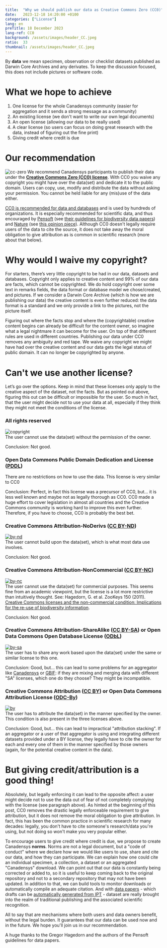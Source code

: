 ```yaml
---
title:  "Why we should publish our data as Creative Commons Zero (CC0)"
date:   2023-12-18 14:20:00 +0100
categories: ["License"]
lang: en
preTitle: 18 December 2023
lang-ref: CC0
background: /assets/images/header_CC.jpeg
ratio:  33
thumbnail: /assets/images/header_CC.jpeg
---
```


By **data** we mean specimen, observation or checklist datasets published as Darwin Core Archives and any derivates. To keep the discussion focused, this does not include pictures or software code.

# What we hope to achieve

1.  One license for the whole Canadensys community (easier for aggregation and it sends a strong message as a community)
2.  An existing license (we don't want to write our own legal documents)
3.  An open license (allowing our data to be really used)
4.  A clear license (so users can focus on doing great research with the data, instead of figuring out the fine print)
5.  Giving credit where credit is due

# Our recommendation

![cc-zero](/assets/images/cc-zero.png) 
We recommend Canadensys participants to publish their data under the **[Creative Commons Zero (CC0) license](https://creativecommons.org/publicdomain/zero/1.0/)**. With CC0 you waive any copyright you might have over the data(set) and dedicate it to the public domain. Users can copy, use, modify and distribute the data without asking your permission. You cannot be held liable for any (mis)use of the data either.

[CC0 is recommended for data and databases](https://wiki.creativecommons.org/wiki/CC0_use_for_data) and is used by hundreds of organizations. It is especially recommended for scientific data, and thus encouraged by [Pensoft](https://pensoft.net/) (see [their guidelines for biodiversity data papers](https://blog.pensoft.net/2011/06/01/data-publishing-policies-and-guidelines-for-biodiversity-data-published-by-pensoft/)) and [Nature](https://www.nature.com/) (see [this opinion piece](https://www.nature.com/articles/461171a)). Although CC0 doesn't legally require users of the data to cite the source, it does not take away the moral obligation to give attribution as is common in scientific research (more about that below).

# Why would I waive my copyright?

For starters, there’s very little copyright to be had in our data, datasets and databases. Copyright only applies to creative content and 99% of our data are facts, which cannot be copyrighted. We do hold copyright over some text in remarks fields, the data format or database model we chose/created, and pictures. If we consider a Darwin Core Archive (which is how we are publishing our data) the creative content is even further reduced: the data format is a standard and we only provide a link to the pictures, not the picture itself.

Figuring out where the facts stop and where the (copyrightable) creative content begins can already be difficult for the content owner, so imagine what a legal nightmare it can become for the user. On top of that different rules are used in different countries. Publishing our data under CC0 removes any ambiguity and red tape. We waive any copyright we might have had over the creative content and our data gets the legal status of public domain. It can no longer be copyrighted by anyone.

# Can't we use another license?

Let’s go over the options. Keep in mind that these licenses only apply to the creative aspect of the dataset, not the facts. But as pointed out above, figuring this out can be difficult or impossible for the user. So much in fact, that the user might decide not to use your data at all, especially if they think they might not meet the conditions of the license.

### All rights reserved

![copyright](/assets/images/Copyright.png)  
The user cannot use the data(set) without the permission of the owner.

Conclusion: Not good.

### Open Data Commons Public Domain Dedication and License ([PDDL](https://opendatacommons.org/licenses/pddl/summary/))

There are no restrictions on how to use the data. This license is very similar to CC0

Conclusion: Perfect, in fact this license was a precursor of CC0, but... it is less well known and maybe not as legally thorough as CC0. CC0 made a huge effort to cover legislation in almost all countries and the Creative Commons community is working hard to improve this even further. Therefore, if you have to choose, CC0 is probably the best bet.

### Creative Commons Attribution-NoDerivs ([CC BY-ND](https://creativecommons.org/licenses/by-nd/4.0/))

[![by-nd](/assets/images/CC_BY-ND.png)](https://creativecommons.org/licenses/by-nd/4.0/)  
The user cannot build upon the data(set), which is what most data use involves.

Conclusion: Not good.

### Creative Commons Attribution-NonCommercial ([CC BY-NC](https://creativecommons.org/licenses/by-nc/4.0/))

[![by-nc](/assets/images/Cc_by-nc_icon.png)](https://creativecommons.org/licenses/by-nc/4.0/)  
The user cannot use the data(set) for commercial purposes. This seems fine from an academic viewpoint, but the license is a lot more restrictive than intuitively thought. See: Hagedorn, G. et al. ZooKeys 150 (2011). [Creative Commons licenses and the non-commercial condition: Implications for the re-use of biodiversity information](https://doi.org/10.3897/zookeys.150.2189).

Conclusion: Not good.

### Creative Commons Attribution-ShareAlike ([CC BY-SA](https://creativecommons.org/licenses/by-sa/4.0/)) or Open Data Commons Open Database License ([ODbL](https://opendatacommons.org/licenses/odbl/summary/))

[![by-sa](/assets/images/cc-by-sa.png)](https://creativecommons.org/licenses/by-sa/4.0/)  
The user has to share any work based upon the data(set) under the same or similar license to this one.

Conclusion: Good, but... this can lead to some problems for an aggregator like [Canadensys](https://www.canadensys.net/) or [GBIF](https://www.gbif.org/): if they are mixing and merging data with different "SA" licenses, which one do they choose? They might be incompatible.

### Creative Commons Attribution ([CC BY](https://creativecommons.org/licenses/by/4.0/)) or Open Data Commons Attribution License ([ODC-By](https://opendatacommons.org/licenses/by/summary/))

[![by](/assets/images/cc-by.png)](https://creativecommons.org/licenses/by/4.0/)  
The user has to attribute the data(set) in the manner specified by the owner. This condition is also present in the three licenses above.

Conclusion: Good, but... this can lead to impractical "attribution stacking". If an aggregator or a user of that aggregator is using and integrating different datasets provided under a BY license, they legally have to cite the owner for each and every one of them in the manner specified by those owners (again, for the potential creative content in the data).

# But giving credit/attribution is a good thing!

Absolutely, but legally enforcing it can lead to the opposite affect: a user might decide not to use the data out of fear of not completely complying with the license (see paragraph above). As hinted at the beginning of this post, CC0 removes the drastic legally enforceable requirement to give attribution, but it does not remove the moral obligation to give attribution. In fact, this has been the common practice in scientific research for many decades: legally, you don't have to cite someone's research/data you're using, but not doing so won't make you very popular either.

To encourage users to give credit where credit is due, we propose to create Canadensys **norms**. Norms are not a legal document, but a "code of conduct" where we declare how we would like users to use, share and cite our data, and how they can participate. We can explain how one could cite an individual specimen, a collection, a dataset or an aggregated "Canadensys" download. We can point out that our data is constantly being corrected or added to, so it is useful to keep coming back to the original repository and not to a secondary repository that may not have been updated. In addition to that, we can build tools to monitor downloads or automatically compile an adequate citation. And with [data papers](http://dx.doi.org/10.1186/1471-2105-12-S15-S2) - which drafts can be [automatically generated from IPT](https://www.gbif.org/data-papers) - dataset are really brought into the realm of traditional publishing and the associated scientific recognition.

All to say that are mechanisms where both users and data owners benefit, without the legal burden. It guarantees that our data can be used now and in the future. We hope you'll join us in our recommendation.

A huge thanks to the Gregor Hagedorn and the authors of the Pensoft guidelines for data papers.